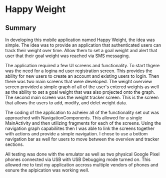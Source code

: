 # Happy Weight

## Summary
In developing this mobile application named Happy Weight, the idea was simple. The idea was to provide an application that authenticated users can track their weight over time. Allow them to set a goal weight and alert that user that their goal weight was reached via SMS messaging. 

The application required a few UI screens and functionality. To start thgere was the need for a logina nd user registration screen. This provides the ability for new users to create an account and existing users to login. Then there was two main screens that were developed. The weight overview screen provided a simple graph of all of the user's entered weights as well as the ability to set a goal weight that was also projected onto the graph. The second main screen was the weight tracker screen. This is the screen that allows the users to add, modify, and delet weight data.

The coding of the application to acheiev all of the functionality set out was approached with NavigationComponents. This allowed for a single MainActivity and then utilizing fragments for each of the screens. Using the navigation graph capabiliites then I was able to link the screens together with actions and provide a simple navigation. I chose to use a bottom navigation bar as well for users to move between the overview and tracker sections. 

All testing was done with the emulator as well as two physical Google Pixel phones connected via USB with USB Debugging mode turned on. This allowed me to test my application accross multiple vendors of phones and esnure the aplpication was working well.